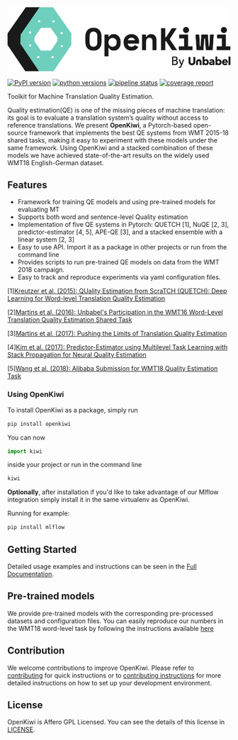 ![OpenKiwi Logo](https://github.com/Unbabel/OpenKiwi/blob/master/docs/_static/img/openkiwi-logo-horizontal.png)

[![PyPI version](https://badge.fury.io/py/openkiwi.svg)](https://badge.fury.io/py/openkiwi)
[![python versions](https://img.shields.io/pypi/pyversions/openkiwi.svg)](https://pypi.org/project/openkiwi/)
[![pipeline status](https://gitlab.com/Unbabel/OpenKiwi/badges/master/pipeline.svg)](https://gitlab.com/Unbabel/OpenKiwi/commits/master)
[![coverage report](https://gitlab.com/Unbabel/OpenKiwi/badges/master/coverage.svg)](https://gitlab.com/Unbabel/OpenKiwi/commits/master)
    
    
Toolkit for Machine Translation Quality Estimation.

Quality estimation(QE) is one of the missing pieces of machine translation: its goal is to evaluate a translation system’s quality without access to reference translations. We present **OpenKiwi**, a Pytorch-based open-source framework that implements the best QE systems from WMT 2015-18 shared tasks, making it easy to experiment with these models under the same framework. Using OpenKiwi and a stacked combination of these models we have achieved state-of-the-art results on the widely used WMT18 English-German dataset.


## Features

* Framework for training QE models and using pre-trained models for evaluating MT
* Supports both word and sentence-level Quality estimation
* Implementation of five QE systems in Pytorch: QUETCH [1], NuQE [2, 3], predictor-estimator [4, 5], APE-QE [3], and a stacked ensemble with a linear system [2, 3] 
* Easy to use API. Import it as a package in other projects or run from the command line
* Provides scripts to run pre-trained QE models on data from the WMT 2018 campaign.
* Easy to track and reproduce experiments via yaml configuration files.

[1][Kreutzer et al. (2015): QUality Estimation from ScraTCH (QUETCH): Deep Learning for Word-level Translation Quality Estimation](http://aclweb.org/anthology/W15-3037)

[2][Martins et al. (2016): Unbabel's Participation in the WMT16 Word-Level Translation Quality Estimation Shared Task](http://www.aclweb.org/anthology/W16-2387)

[3][Martins et al. (2017): Pushing the Limits of Translation Quality Estimation](http://www.aclweb.org/anthology/Q17-1015)

[4][Kim et al. (2017): Predictor-Estimator using Multilevel Task Learning with Stack Propagation for Neural Quality Estimation](http://www.aclweb.org/anthology/W17-4763)

[5][Wang et al. (2018): Alibaba Submission for WMT18 Quality Estimation Task](http://statmt.org/wmt18/pdf/WMT093.pdf)


### Using OpenKiwi

To install OpenKiwi as a package, simply run
```bash
pip install openkiwi
```

You can now
```python
import kiwi
```
inside your project or run in the command line
```bash
kiwi
```

**Optionally**, after installation if you'd like to take advantage of our Mlflow integration simply install it in the same virtualenv as OpenKiwi.

Running for example:

```bash
pip install mlflow
```


## Getting Started


Detailed usage examples and instructions can be seen in the [Full Documentation](https://unbabel.github.io/OpenKiwi/index.html).


## Pre-trained models

We provide pre-trained models with the corresponding pre-processed datasets and configuration files. You can easily reproduce our numbers in the WMT18 word-level task by following the instructions available [here](https://unbabel.github.io/OpenKiwi/reproduce.html)

## Contribution

We welcome contributions to improve OpenKiwi. Please refer to [contributing](CONTRIBUTING.md) for quick instructions or to [contributing instructions](https://unbabel.github.io/OpenKiwi/contributing/contributing.html) for more detailed instructions on how to set up your development environment.

## License

OpenKiwi is Affero GPL Licensed. You can see the details of this license in [LICENSE](LICENSE.md).

